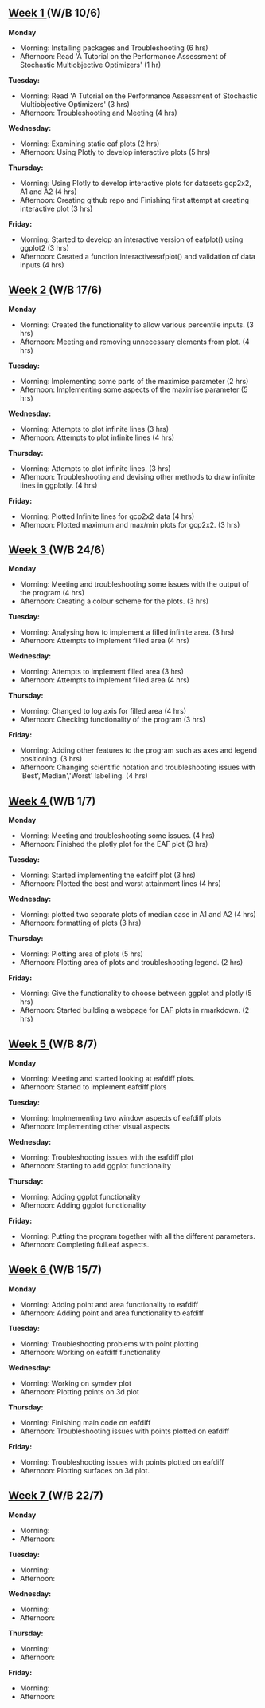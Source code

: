 ## <ins>  Week 1 </ins> (W/B 10/6)

**Monday**
   - Morning: Installing packages and Troubleshooting (6 hrs)
   - Afternoon: Read 'A Tutorial on the Performance Assessment of Stochastic Multiobjective Optimizers' (1 hr)
     
 **Tuesday:**
   - Morning: Read 'A Tutorial on the Performance Assessment of Stochastic Multiobjective Optimizers' (3 hrs)
   - Afternoon: Troubleshooting and Meeting (4 hrs)
     
 **Wednesday:**
   - Morning: Examining static eaf plots (2 hrs)
   - Afternoon: Using Plotly to develop interactive plots (5 hrs)
     
 **Thursday:**
   - Morning: Using Plotly to develop interactive plots for datasets gcp2x2, A1 and A2 (4 hrs)
   - Afternoon: Creating github repo and Finishing first attempt at creating interactive plot (3 hrs)
     
 **Friday:**
   - Morning: Started to develop an interactive version of eafplot() using ggplot2 (3 hrs)
   - Afternoon: Created a function interactiveeafplot() and validation of data inputs (4 hrs)

## <ins>  Week 2 </ins> (W/B 17/6)

**Monday**
   - Morning: Created the functionality to allow various percentile inputs. (3 hrs)
   - Afternoon: Meeting and removing unnecessary elements from plot. (4 hrs)
     
 **Tuesday:**
   - Morning: Implementing some parts of the maximise parameter (2 hrs)
   - Afternoon: Implementing some aspects of the maximise parameter (5 hrs)
     
 **Wednesday:**
   - Morning: Attempts to plot infinite lines (3 hrs)
   - Afternoon: Attempts to plot infinite lines (4 hrs)
     
 **Thursday:**
   - Morning: Attempts to plot infinite lines. (3 hrs)
   - Afternoon: Troubleshooting and devising other methods to draw infinite lines in ggplotly. (4 hrs)
     
 **Friday:**
   - Morning: Plotted Infinite lines for gcp2x2 data (4 hrs)
   - Afternoon: Plotted maximum and max/min plots for gcp2x2. (3 hrs)

## <ins>  Week 3 </ins> (W/B 24/6)

**Monday**
   - Morning: Meeting and troubleshooting some issues with the output of the program (4 hrs)
   - Afternoon: Creating a colour scheme for the plots. (3 hrs)
     
 **Tuesday:**
   - Morning: Analysing how to implement a filled infinite area. (3 hrs)
   - Afternoon: Attempts to implement filled area (4 hrs)
     
 **Wednesday:**
   - Morning: Attempts to implement filled area (3 hrs)
   - Afternoon: Attempts to implement filled area (4 hrs)
     
 **Thursday:**
   - Morning: Changed to log axis for filled area (4 hrs)
   - Afternoon: Checking functionality of the program (3 hrs)
     
 **Friday:**
   - Morning: Adding other features to the program such as axes and legend positioning. (3 hrs)
   - Afternoon: Changing scientific notation and troubleshooting issues with 'Best','Median','Worst' labelling. (4 hrs)

## <ins>  Week 4 </ins> (W/B 1/7)

**Monday**
   - Morning: Meeting and troubleshooting some issues. (4 hrs)
   - Afternoon: Finished the plotly plot for the EAF plot (3 hrs)
     
 **Tuesday:**
   - Morning: Started implementing the eafdiff plot (3 hrs)
   - Afternoon: Plotted the best and worst attainment lines (4 hrs)
     
 **Wednesday:**
   - Morning: plotted two separate plots of median case in A1 and A2 (4 hrs)
   - Afternoon: formatting of plots (3 hrs)
     
 **Thursday:**
   - Morning: Plotting area of plots (5 hrs)
   - Afternoon: Plotting area of plots and troubleshooting legend. (2 hrs)
     
 **Friday:**
   - Morning: Give the functionality to choose between ggplot and plotly (5 hrs)
   - Afternoon: Started building a webpage for EAF plots in rmarkdown. (2 hrs)

## <ins>  Week 5 </ins> (W/B 8/7)

**Monday**
   - Morning: Meeting and started looking at eafdiff plots.
   - Afternoon: Started to implement eafdiff plots
     
 **Tuesday:**
   - Morning: Implmementing two window aspects of eafdiff plots
   - Afternoon: Implementing other visual aspects
     
 **Wednesday:**
   - Morning: Troubleshooting issues with the eafdiff plot
   - Afternoon: Starting to add ggplot functionality
     
 **Thursday:**
   - Morning: Adding ggplot functionality
   - Afternoon: Adding ggplot functionality
     
 **Friday:**
   - Morning: Putting the program together with all the different parameters.
   - Afternoon: Completing full.eaf aspects.

## <ins>  Week 6 </ins> (W/B 15/7)

**Monday**
   - Morning: Adding point and area functionality to eafdiff
   - Afternoon: Adding point and area functionality to eafdiff
     
 **Tuesday:**
   - Morning: Troubleshooting problems with point plotting
   - Afternoon: Working on eafdiff functionality
     
 **Wednesday:**
   - Morning: Working on symdev plot
   - Afternoon: Plotting points on 3d plot
     
 **Thursday:**
   - Morning: Finishing main code on eafdiff
   - Afternoon: Troubleshooting issues with points plotted on eafdiff
     
 **Friday:**
   - Morning: Troubleshooting issues with points plotted on eafdiff
   - Afternoon: Plotting surfaces on 3d plot.

## <ins>  Week 7 </ins> (W/B 22/7)

**Monday**
   - Morning: 
   - Afternoon: 
     
 **Tuesday:**
   - Morning: 
   - Afternoon: 
     
 **Wednesday:**
   - Morning: 
   - Afternoon: 
     
 **Thursday:**
   - Morning: 
   - Afternoon: 
     
 **Friday:**
   - Morning:
   - Afternoon:
